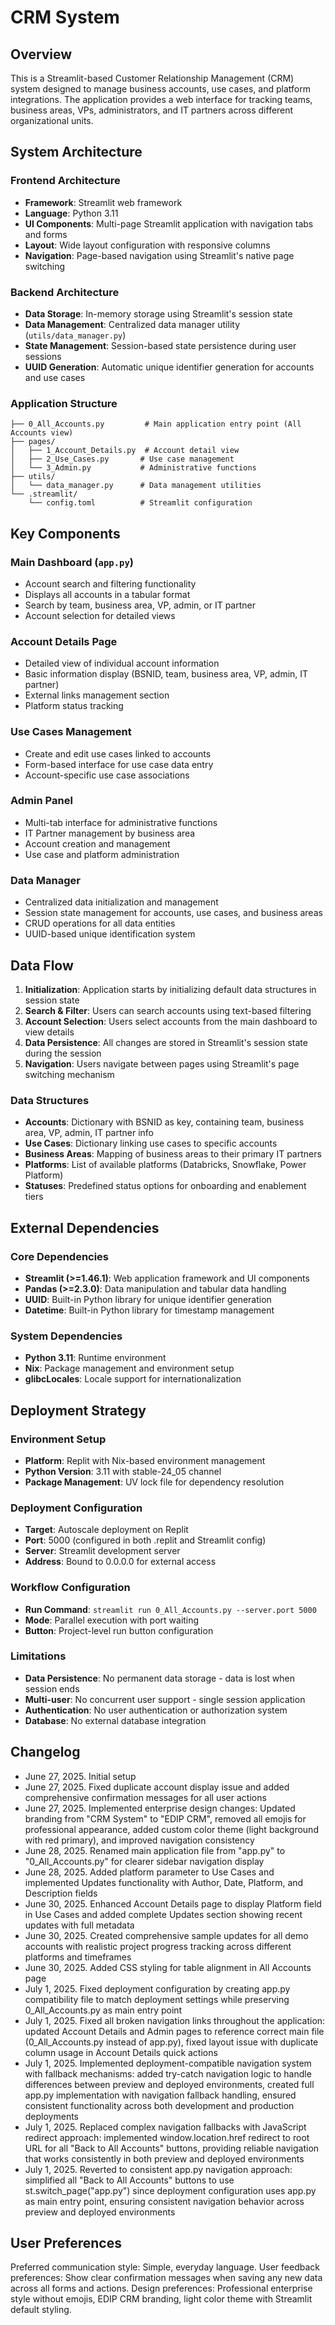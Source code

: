 # CRM System

## Overview

This is a Streamlit-based Customer Relationship Management (CRM) system designed to manage business accounts, use cases, and platform integrations. The application provides a web interface for tracking teams, business areas, VPs, administrators, and IT partners across different organizational units.

## System Architecture

### Frontend Architecture
- **Framework**: Streamlit web framework
- **Language**: Python 3.11
- **UI Components**: Multi-page Streamlit application with navigation tabs and forms
- **Layout**: Wide layout configuration with responsive columns
- **Navigation**: Page-based navigation using Streamlit's native page switching

### Backend Architecture
- **Data Storage**: In-memory storage using Streamlit's session state
- **Data Management**: Centralized data manager utility (`utils/data_manager.py`)
- **State Management**: Session-based state persistence during user sessions
- **UUID Generation**: Automatic unique identifier generation for accounts and use cases

### Application Structure
```
├── 0_All_Accounts.py         # Main application entry point (All Accounts view)
├── pages/
│   ├── 1_Account_Details.py  # Account detail view
│   ├── 2_Use_Cases.py       # Use case management
│   └── 3_Admin.py           # Administrative functions
├── utils/
│   └── data_manager.py      # Data management utilities
└── .streamlit/
    └── config.toml          # Streamlit configuration
```

## Key Components

### Main Dashboard (`app.py`)
- Account search and filtering functionality
- Displays all accounts in a tabular format
- Search by team, business area, VP, admin, or IT partner
- Account selection for detailed views

### Account Details Page
- Detailed view of individual account information
- Basic information display (BSNID, team, business area, VP, admin, IT partner)
- External links management section
- Platform status tracking

### Use Cases Management
- Create and edit use cases linked to accounts
- Form-based interface for use case data entry
- Account-specific use case associations

### Admin Panel
- Multi-tab interface for administrative functions
- IT Partner management by business area
- Account creation and management
- Use case and platform administration

### Data Manager
- Centralized data initialization and management
- Session state management for accounts, use cases, and business areas
- CRUD operations for all data entities
- UUID-based unique identification system

## Data Flow

1. **Initialization**: Application starts by initializing default data structures in session state
2. **Search & Filter**: Users can search accounts using text-based filtering
3. **Account Selection**: Users select accounts from the main dashboard to view details
4. **Data Persistence**: All changes are stored in Streamlit's session state during the session
5. **Navigation**: Users navigate between pages using Streamlit's page switching mechanism

### Data Structures
- **Accounts**: Dictionary with BSNID as key, containing team, business area, VP, admin, IT partner info
- **Use Cases**: Dictionary linking use cases to specific accounts
- **Business Areas**: Mapping of business areas to their primary IT partners
- **Platforms**: List of available platforms (Databricks, Snowflake, Power Platform)
- **Statuses**: Predefined status options for onboarding and enablement tiers

## External Dependencies

### Core Dependencies
- **Streamlit (>=1.46.1)**: Web application framework and UI components
- **Pandas (>=2.3.0)**: Data manipulation and tabular data handling
- **UUID**: Built-in Python library for unique identifier generation
- **Datetime**: Built-in Python library for timestamp management

### System Dependencies
- **Python 3.11**: Runtime environment
- **Nix**: Package management and environment setup
- **glibcLocales**: Locale support for internationalization

## Deployment Strategy

### Environment Setup
- **Platform**: Replit with Nix-based environment management
- **Python Version**: 3.11 with stable-24_05 channel
- **Package Management**: UV lock file for dependency resolution

### Deployment Configuration
- **Target**: Autoscale deployment on Replit
- **Port**: 5000 (configured in both .replit and Streamlit config)
- **Server**: Streamlit development server
- **Address**: Bound to 0.0.0.0 for external access

### Workflow Configuration
- **Run Command**: `streamlit run 0_All_Accounts.py --server.port 5000`
- **Mode**: Parallel execution with port waiting
- **Button**: Project-level run button configuration

### Limitations
- **Data Persistence**: No permanent data storage - data is lost when session ends
- **Multi-user**: No concurrent user support - single session application
- **Authentication**: No user authentication or authorization system
- **Database**: No external database integration

## Changelog

- June 27, 2025. Initial setup
- June 27, 2025. Fixed duplicate account display issue and added comprehensive confirmation messages for all user actions
- June 27, 2025. Implemented enterprise design changes: Updated branding from "CRM System" to "EDIP CRM", removed all emojis for professional appearance, added custom color theme (light background with red primary), and improved navigation consistency
- June 28, 2025. Renamed main application file from "app.py" to "0_All_Accounts.py" for clearer sidebar navigation display
- June 28, 2025. Added platform parameter to Use Cases and implemented Updates functionality with Author, Date, Platform, and Description fields
- June 30, 2025. Enhanced Account Details page to display Platform field in Use Cases and added complete Updates section showing recent updates with full metadata
- June 30, 2025. Created comprehensive sample updates for all demo accounts with realistic project progress tracking across different platforms and timeframes
- June 30, 2025. Added CSS styling for table alignment in All Accounts page
- July 1, 2025. Fixed deployment configuration by creating app.py compatibility file to match deployment settings while preserving 0_All_Accounts.py as main entry point
- July 1, 2025. Fixed all broken navigation links throughout the application: updated Account Details and Admin pages to reference correct main file (0_All_Accounts.py instead of app.py), fixed layout issue with duplicate column usage in Account Details quick actions
- July 1, 2025. Implemented deployment-compatible navigation system with fallback mechanisms: added try-catch navigation logic to handle differences between preview and deployed environments, created full app.py implementation with navigation fallback handling, ensured consistent functionality across both development and production deployments
- July 1, 2025. Replaced complex navigation fallbacks with JavaScript redirect approach: implemented window.location.href redirect to root URL for all "Back to All Accounts" buttons, providing reliable navigation that works consistently in both preview and deployed environments
- July 1, 2025. Reverted to consistent app.py navigation approach: simplified all "Back to All Accounts" buttons to use st.switch_page("app.py") since deployment configuration uses app.py as main entry point, ensuring consistent navigation behavior across preview and deployed environments

## User Preferences

Preferred communication style: Simple, everyday language.
User feedback preferences: Show clear confirmation messages when saving any new data across all forms and actions.
Design preferences: Professional enterprise style without emojis, EDIP CRM branding, light color theme with Streamlit default styling.